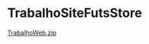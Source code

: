 # TrabalhoSiteFutsStore


[TrabalhoWeb.zip](https://github.com/user-attachments/files/20855058/TrabalhoWeb.zip)
